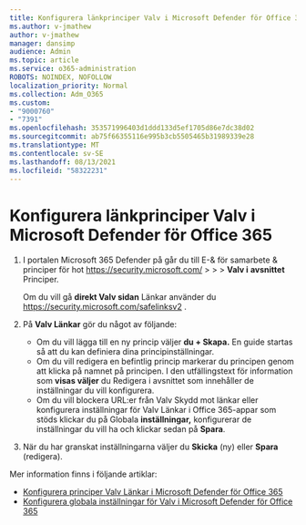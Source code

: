 ```yaml
---
title: Konfigurera länkprinciper Valv i Microsoft Defender för Office 365
ms.author: v-jmathew
author: v-jmathew
manager: dansimp
audience: Admin
ms.topic: article
ms.service: o365-administration
ROBOTS: NOINDEX, NOFOLLOW
localization_priority: Normal
ms.collection: Adm_O365
ms.custom:
- "9000760"
- "7391"
ms.openlocfilehash: 353571996403d1ddd133d5ef1705d86e7dc38d02
ms.sourcegitcommit: ab75f66355116e995b3cb5505465b31989339e28
ms.translationtype: MT
ms.contentlocale: sv-SE
ms.lasthandoff: 08/13/2021
ms.locfileid: "58322231"
---
```

# <a name="set-up-safe-link-policies-in-microsoft-defender-for-office-365"></a>Konfigurera länkprinciper Valv i Microsoft Defender för Office 365

1. I portalen Microsoft 365 Defender på går du till E-& för samarbete & principer för hot <https://security.microsoft.com/>  \>  \>  \> **Valv i** **avsnittet** Principer.

   Om du vill gå **direkt Valv sidan** Länkar använder du <https://security.microsoft.com/safelinksv2> .

2. På **Valv Länkar** gör du något av följande:
   - Om du vill lägga till en ny princip väljer **du + Skapa.** En guide startas så att du kan definiera dina principinställningar.
   - Om du vill redigera en befintlig princip markerar du principen genom att klicka på namnet på principen. I den utfällingstext för information som **visas väljer** du Redigera i avsnittet som innehåller de inställningar du vill konfigurera.
   - Om du vill blockera URL:er från Valv Skydd mot länkar eller konfigurera inställningar för Valv Länkar i Office 365-appar som stöds klickar du på Globala **inställningar,** konfigurerar de inställningar du vill ha och klickar sedan på **Spara**.

3. När du har granskat inställningarna väljer du **Skicka** (ny) eller **Spara** (redigera).

Mer information finns i följande artiklar:

- [Konfigurera principer Valv Länkar i Microsoft Defender för Office 365](https://docs.microsoft.com/microsoft-365/security/office-365-security/set-up-safe-links-policies)
- [Konfigurera globala inställningar för Valv i Microsoft Defender för Office 365](https://docs.microsoft.com/microsoft-365/security/office-365-security/configure-global-settings-for-safe-links)
